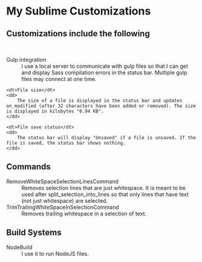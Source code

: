 # My Sublime Customizations


## Customizations include the following
<br>
<dl>
	<dt>Gulp integration</dt>
	<dd>
		I use a local server to communicate with gulp files so that I can get and display Sass compilation errors in the status bar. Multiple gulp files may connect at one time. 
	</dd>

	<dt>File size</dt>
	<dd>
		The size of a file is displayed in the status bar and updates on_modified (after 32 characters have been added or removed). The size is displayed in kilobytes "0.94 KB". 
	</dd>

	<dt>File save status</dt>
	<dd>
		The status bar will display "Unsaved" if a file is unsaved. If the file is saved, the status bar shows nothing. 
	</dd>
</dl>

 
## Commands
<dl>
	<dt>RemoveWhiteSpaceSelectionLinesCommand</dt>
	<dd>
		Removes selection lines that are just whitespace. It is meant to be used after split_selection_into_lines so that only lines that have text (not just whitespace) are selected.
	</dd>
	<dt>TrimTrailingWhiteSpaceInSelectionCommand</dt>
	<dd>
		Removes trailing whitespace in a selection of text. 
	</dd>

</dl>


## Build Systems
<dl>
 	<dt>NodeBuild</dt>
 	<dd>I use it to run NodeJS files.</dd>
</dl> 




